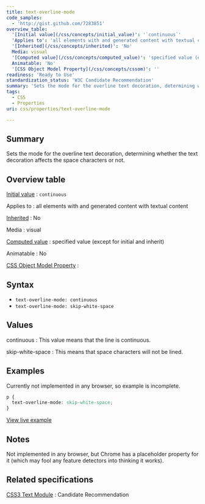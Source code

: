 ```yaml
---
title: text-overline-mode
code_samples:
  - 'http://gist.github.com/7283851'
overview_table:
  '[Initial value](/css/concepts/initial_value)': '`continuous`'
  'Applies to': 'all elements with and generated content with textual content'
  '[Inherited](/css/concepts/inherited)': 'No'
  Media: visual
  '[Computed value](/css/concepts/computed_value)': 'specified value (except for initial and inherit)'
  Animatable: 'No'
  '[CSS Object Model Property](/css/concepts/cssom)': ''
readiness: 'Ready to Use'
standardization_status: 'W3C Candidate Recommendation'
summary: 'Sets the mode for the overline text decoration, determining whether the text decoration affects the space characters or not.'
tags:
  - CSS
  - Properties
uri: css/properties/text-overline-mode

---
```

## <span>Summary</span>

Sets the mode for the overline text decoration, determining whether the text decoration affects the space characters or not.

## <span>Overview table</span>

[Initial value](/css/concepts/initial_value)
:   `continuous`

Applies to
:   all elements with and generated content with textual content

[Inherited](/css/concepts/inherited)
:   No

Media
:   visual

[Computed value](/css/concepts/computed_value)
:   specified value (except for initial and inherit)

Animatable
:   No

[CSS Object Model Property](/css/concepts/cssom)
:

## <span>Syntax</span>

-   `text-overline-mode: continuous`
-   `text-overline-mode: skip-white-space`

## <span>Values</span>

continuous
:   This value means that the line is continuous.

skip-white-space
:   This means that space characters will not be lined.

## <span>Examples</span>

Currently not implemented in any browser, so example is incomplete.

``` css
p {
  text-overline-mode: skip-white-space;
}
```

[View live example](http://code.webplatform.org/gist/7283851)

## <span>Notes</span>

Not implemented in any browser, but Chrome has a placeholder property for it (which may fool any feature detectors into thinking it works).

## <span>Related specifications</span>

[CSS3 Text Module](http://www.w3.org/TR/2003/CR-css3-text-20030514/#text-decoration-mode)
:   Candidate Recommendation
